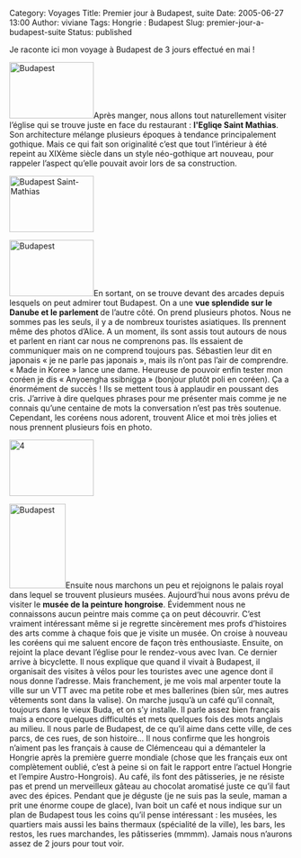 Category: Voyages
Title: Premier jour à Budapest, suite
Date: 2005-06-27 13:00
Author: viviane
Tags: Hongrie : Budapest
Slug: premier-jour-a-budapest-suite
Status: published

Je raconte ici mon voyage à Budapest de 3 jours effectué en mai !

<img class="alignleft size-full wp-image-929" title="Budapest" src="http://www.viviane-voyages.com/wp-content/uploads/2005/06/13.jpg" alt="Budapest" width="150" height="100" />Après manger, nous allons tout naturellement visiter l’église qui se trouve juste en face du restaurant : <strong>l'Egliqe Saint Mathias</strong>. Son architecture mélange plusieurs époques à tendance principalement gothique. Mais ce qui fait son originalité c’est que tout l’intérieur à été repeint au XIXème siècle dans un style néo-gothique art nouveau, pour rappeler l’aspect qu’elle pouvait avoir lors de sa construction.

<img class="aligncenter size-full wp-image-930" title="Budapest Saint-Mathias" src="http://www.viviane-voyages.com/wp-content/uploads/2005/06/23.jpg" alt="Budapest Saint-Mathias" width="150" height="100" />

<img class="alignleft size-full wp-image-931" title="Budapest" src="http://www.viviane-voyages.com/wp-content/uploads/2005/06/31.jpg" alt="Budapest" width="150" height="100" />En sortant, on se trouve devant des arcades depuis lesquels on peut admirer tout Budapest. On a une <strong>vue splendide sur le Danube et le parlement </strong>de l’autre côté. On prend plusieurs photos. Nous ne sommes pas les seuls, il y a de nombreux touristes asiatiques. Ils prennent même des photos d’Alice. A un moment, ils sont assis tout autours de nous et parlent en riant car nous ne comprenons pas. Ils essaient de communiquer mais on ne comprend toujours pas. Sébastien leur dit en japonais « je ne parle pas japonais », mais ils n’ont pas l’air de comprendre. « Made in Koree » lance une dame. Heureuse de pouvoir enfin tester mon coréen je dis « Anyoengha ssibnigga » (bonjour plutôt poli en coréen). Ça a énormément de succès ! Ils se mettent tous à applaudir en poussant des cris. J’arrive à dire quelques phrases pour me présenter mais comme je ne connais qu’une centaine de mots la conversation n’est pas très soutenue. Cependant, les coréens nous adorent, trouvent Alice et moi très jolies et nous prennent plusieurs fois en photo.

<img class="aligncenter size-full wp-image-933" title="4" src="http://www.viviane-voyages.com/wp-content/uploads/2005/06/41.jpg" alt="4" width="150" height="100" />

<img class="alignleft size-full wp-image-934" title="Budapest" src="http://www.viviane-voyages.com/wp-content/uploads/2005/06/51.jpg" alt="Budapest" width="100" height="150" />Ensuite nous marchons un peu et rejoignons le palais royal dans lequel se trouvent plusieurs musées. Aujourd’hui nous avons prévu de visiter le <strong>musée de la peinture hongroise</strong>. Évidemment nous ne connaissons aucun peintre mais comme ça on peut découvrir. C’est vraiment intéressant même si je regrette sincèrement mes profs d’histoires des arts comme à chaque fois que je visite un musée. On croise à nouveau les coréens qui me saluent encore de façon très enthousiaste. Ensuite, on rejoint la place devant l’église pour le rendez-vous avec Ivan. Ce dernier arrive à bicyclette. Il nous explique que quand il vivait à Budapest, il organisait des visites à vélos pour les touristes avec une agence dont il nous donne l’adresse. Mais franchement, je me vois mal arpenter toute la ville sur un VTT avec ma petite robe et mes ballerines (bien sûr, mes autres vêtements sont dans la valise). On marche jusqu’à un café qu’il connaît, toujours dans le vieux Buda, et on s’y installe. Il parle assez bien français mais a encore quelques difficultés et mets quelques fois des mots anglais au milieu. Il nous parle de Budapest, de ce qu’il aime dans cette ville, de ces parcs, de ces rues, de son histoire… Il nous confirme que les hongrois n’aiment pas les français à cause de Clémenceau qui a démanteler la Hongrie après la première guerre mondiale (chose que les français eux ont complètement oublié, c’est à peine si on fait le rapport entre l’actuel Hongrie et l’empire Austro-Hongrois). Au café, ils font des pâtisseries, je ne résiste pas et prend un merveilleux gâteau au chocolat aromatisé juste ce qu’il faut avec des épices. Pendant que je déguste (je ne suis pas la seule, maman a prit une énorme coupe de glace), Ivan boit un café et nous indique sur un plan de Budapest tous les coins qu’il pense intéressant : les musées, les quartiers mais aussi les bains thermaux (spécialité de la ville), les bars, les restos, les rues marchandes, les pâtisseries (mmmm). Jamais nous n’aurons assez de 2 jours pour tout voir.